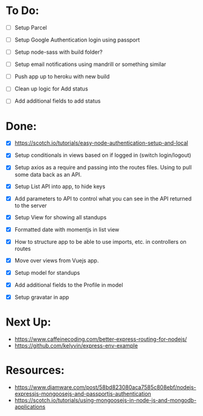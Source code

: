 # To Do:
- [ ] Setup Parcel
- [ ] Setup Google Authentication login using passport
- [ ] Setup node-sass with build folder?
- [ ] Setup email notifications using mandrill or something similar
- [ ] Push app up to heroku with new build
- [ ] Clean up logic for Add status
- [ ] Add additional fields to add status


# Done:
- [x]  https://scotch.io/tutorials/easy-node-authentication-setup-and-local
- [x]  Setup conditionals in views based on if logged in (switch login/logout)
- [x] Setup axios as a require and passing into the routes files. Using to pull some data back as an API.
- [x]  Setup List API into app, to hide keys
- [x]  Add parameters to API to control what you can see in the API returned to the server
- [x]  Setup View for showing all standups
- [x] Formatted date with momentjs in list view
- [x] How to structure app to be able to use imports, etc. in controllers on routes
- [x]  Move over views from Vuejs app.
- [x] Setup model for standups
- [x] Add additional fields to the Profile in model
- [x] Setup gravatar in app


# Next Up:
* https://www.caffeinecoding.com/better-express-routing-for-nodejs/
* https://github.com/kelyvin/express-env-example

# Resources:
* https://www.djamware.com/post/58bd823080aca7585c808ebf/nodejs-expressjs-mongoosejs-and-passportjs-authentication
* https://scotch.io/tutorials/using-mongoosejs-in-node-js-and-mongodb-applications
